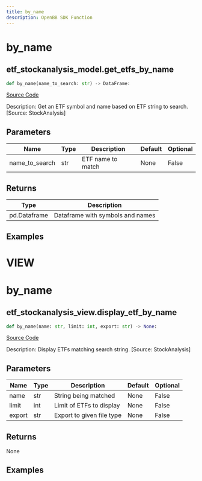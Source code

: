 ```yaml
---
title: by_name
description: OpenBB SDK Function
---
```

# by_name

## etf_stockanalysis_model.get_etfs_by_name

```python
def by_name(name_to_search: str) -> DataFrame:
```
[Source Code](https://github.com/OpenBB-finance/OpenBBTerminal/tree/main/openbb_terminal/etf/stockanalysis_model.py#L133)

Description: Get an ETF symbol and name based on ETF string to search. [Source: StockAnalysis]

## Parameters

| Name | Type | Description | Default | Optional |
| ---- | ---- | ----------- | ------- | -------- |
| name_to_search | str | ETF name to match | None | False |

## Returns

| Type | Description |
| ---- | ----------- |
| pd.Dataframe | Dataframe with symbols and names |

## Examples




# VIEW

# by_name

## etf_stockanalysis_view.display_etf_by_name

```python
def by_name(name: str, limit: int, export: str) -> None:
```
[Source Code](https://github.com/OpenBB-finance/OpenBBTerminal/tree/main/openbb_terminal/etf/stockanalysis_view.py#L98)

Description: Display ETFs matching search string. [Source: StockAnalysis]

## Parameters

| Name | Type | Description | Default | Optional |
| ---- | ---- | ----------- | ------- | -------- |
| name | str | String being matched | None | False |
| limit | int | Limit of ETFs to display | None | False |
| export | str | Export to given file type | None | False |

## Returns

None

## Examples

